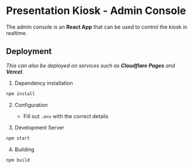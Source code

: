 # Presentation Kiosk - Admin Console
The admin console is an **React App** that can be used to control the kiosk in realtime.

## Deployment
*This can also be deployed on services such as **Cloudflare Pages** and **Vercel**.*

1. Dependency installation
```sh
npm install
```

2. Configuration
   * Fill out `.env` with the correct details

3. Development Server
```sh
npm start
```

4. Building
```sh
npm build
```
